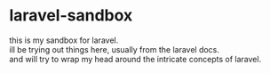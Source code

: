# laravel-sandbox

this is my sandbox for laravel. <br/>
ill be trying out things here, usually from the laravel docs.  <br/>
and will try to wrap my head around the intricate concepts of laravel.  <br/>
